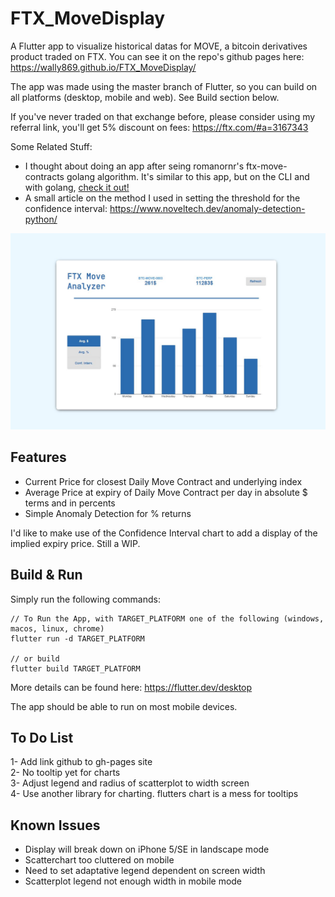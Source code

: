 # FTX_MoveDisplay

A Flutter app to visualize historical datas for MOVE, a bitcoin derivatives product traded on FTX. You can see it on the repo's github pages here: https://wally869.github.io/FTX_MoveDisplay/

The app was made using the master branch of Flutter, so you can build on all platforms (desktop, mobile and web). See Build section below.  

If you've never traded on that exchange before, please consider using my referral link, you'll get 5% discount on fees: https://ftx.com/#a=3167343

Some Related Stuff:
- I thought about doing an app after seing romanornr's ftx-move-contracts golang algorithm. It's similar to this app, but on the CLI and with golang, [check it out!](https://github.com/romanornr/ftx-move-contracts)
- A small article on the method I used in setting the threshold for the confidence interval: https://www.noveltech.dev/anomaly-detection-python/ 



![FTX_MoveDisplay Visual](img/display.jpg)

## Features  

- Current Price for closest Daily Move Contract and underlying index
- Average Price at expiry of Daily Move Contract per day in absolute $ terms and in percents
- Simple Anomaly Detection for % returns


I'd like to make use of the Confidence Interval chart to add a display of the implied expiry price. Still a WIP.

## Build & Run

Simply run the following commands:
```commandline
// To Run the App, with TARGET_PLATFORM one of the following (windows, macos, linux, chrome)
flutter run -d TARGET_PLATFORM

// or build
flutter build TARGET_PLATFORM
```

More details can be found here: https://flutter.dev/desktop

The app should be able to run on most mobile devices.

## To Do List

1- Add link github to gh-pages site  
2- No tooltip yet for charts  
3- Adjust legend and radius of scatterplot to width screen  
4- Use another library for charting. flutters chart is a mess for tooltips

## Known Issues
- Display will break down on iPhone 5/SE in landscape mode
- Scatterchart too cluttered on mobile
- Need to set adaptative legend dependent on screen width
- Scatterplot legend not enough width in mobile mode

